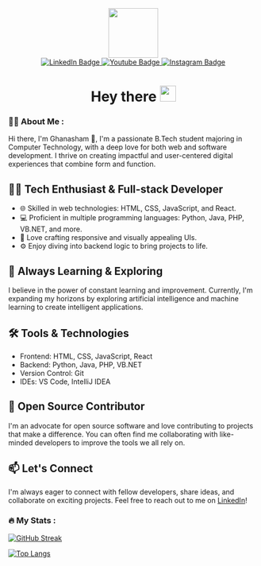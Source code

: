 <div id="header" align="center">
  <img src="https://media.giphy.com/media/M9gbBd9nbDrOTu1Mqx/giphy.gif" width="100"/>
  <div id="badges">
  <a href="https://www.linkedin.com/in/ghansham-irshetti/">
    <img src="https://img.shields.io/badge/LinkedIn-blue?style=for-the-badge&logo=linkedin&logoColor=white" alt="LinkedIn Badge"/>
  </a>
  <a href="https://www.youtube.com/channel/UCgwQpCgIctzeGCkJ88xHRxA">
    <img src="https://img.shields.io/badge/YouTube-red?style=for-the-badge&logo=youtube&logoColor=white" alt="Youtube Badge"/>
  </a>
  <a href="https://www.youtube.com/channel/UCgwQpCgIctzeGCkJ88xHRxA">
    <img src="https://img.shields.io/badge/Instagram-purple?style=for-the-badge&logo=youtube&logoColor=white" alt="Instagram Badge"/>
  </a>
</div>
  <img src="https://komarev.com/ghpvc/?username=Ghanasham200&style=flat-square&color=blue" alt=""/>
<h1>
  Hey there
  <img src="https://media.giphy.com/media/hvRJCLFzcasrR4ia7z/giphy.gif" width="32px"/>
</h1>
</div>


### :woman_technologist: About Me :

Hi there, I'm Ghanasham 👋, I'm a passionate B.Tech student majoring in Computer Technology, with a deep love for both web and software development. I thrive on creating impactful and user-centered digital experiences that combine form and function.

## 👨‍💻 Tech Enthusiast & Full-stack Developer

- 🌐 Skilled in web technologies: HTML, CSS, JavaScript, and React.
- 💻 Proficient in multiple programming languages: Python, Java, PHP, VB.NET, and more.
- 🎨 Love crafting responsive and visually appealing UIs.
- ⚙️ Enjoy diving into backend logic to bring projects to life.

## 🚀 Always Learning & Exploring

I believe in the power of constant learning and improvement. Currently, I'm expanding my horizons by exploring artificial intelligence and machine learning to create intelligent applications.

## 🛠️ Tools & Technologies

- Frontend: HTML, CSS, JavaScript, React
- Backend: Python, Java, PHP, VB.NET
- Version Control: Git
- IDEs: VS Code, IntelliJ IDEA

## 🌟 Open Source Contributor

I'm an advocate for open source software and love contributing to projects that make a difference. You can often find me collaborating with like-minded developers to improve the tools we all rely on.

## 📫 Let's Connect

I'm always eager to connect with fellow developers, share ideas, and collaborate on exciting projects. Feel free to reach out to me on [LinkedIn](https://www.linkedin.com/in/ghansham-irshetti/)!


### :fire: My Stats :
[![GitHub Streak](https://streak-stats.demolab.com?user=Ghanasham2004&theme=highcontrast&date_format=M%20j%5B%2C%20Y%5D&card_width=500)](https://git.io/streak-stats)

[![Top Langs](https://github-readme-stats.vercel.app/api/top-langs/?username=Ghanasham2004&layout=compact&theme=vision-friendly-dark)](https://github.com/anuraghazra/github-readme-stats)


